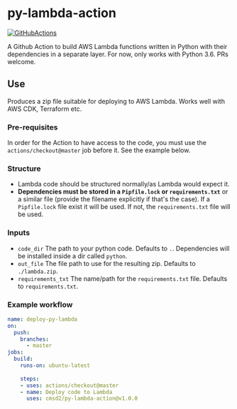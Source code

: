 # py-lambda-action

[![GitHubActions](https://img.shields.io/badge/listed%20on-GitHubActions-blue.svg)](https://github-actions.netlify.com/py-lambda)

A Github Action to build AWS Lambda functions written in Python with their dependencies in a separate layer. For now, only works with Python 3.6. PRs welcome.

## Use
Produces a zip file suitable for deploying to AWS Lambda.
Works well with AWS CDK, Terraform etc.

### Pre-requisites
In order for the Action to have access to the code, you must use the `actions/checkout@master` job before it. See the example below.

### Structure
- Lambda code should be structured normally/as Lambda would expect it.
- **Dependencies must be stored in a `Pipfile.lock` or `requirements.txt`** or a similar file (provide the filename explicitly if that's the case). If a `Pipfile.lock` file exist it will be used. If not, the `requirements.txt` file will be used.

### Inputs
- `code_dir`
    The path to your python code. Defaults to `.`. Dependencies will be installed inside a dir called `python`.
- `out_file`
    The file path to use for the resulting zip. Defaults to `./lambda.zip`.
- `requirements_txt`
    The name/path for the `requirements.txt` file. Defaults to `requirements.txt`.

### Example workflow
```yaml
name: deploy-py-lambda
on:
  push:
    branches:
      - master
jobs:
  build:
    runs-on: ubuntu-latest
    
    steps:
    - uses: actions/checkout@master
    - name: Deploy code to Lambda
      uses: cmsd2/py-lambda-action@v1.0.0
```
